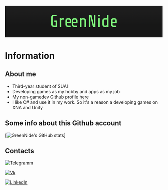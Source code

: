 ![Header](https://raw.githubusercontent.com/GreenNide/GreenNide/main/Images/Header.png)
# Information
## About me
* Third-year student of SUAI
* Developing games as my hobby and apps as my job
* My non-gamedev Github profile [here](https://github.com/EgorYasinovskiy)
* I like C# and use it in my work. So it's a reason a developing games on XNA and Unity

## Some info about this Github account
[![GreenNide's GitHub stats](https://github-readme-stats.vercel.app/api?username=GreenNide&count_private=true&show_icons=true&title_color=7ff57c&bg_color=191919&text_color=348e32&icon_color=396b38)]

## Contacts
[![Telegramm](https://img.shields.io/badge/Telegram-191919?style=flat-square&logo=telegram)](https://t.me/nide_1241)

[![Vk](https://img.shields.io/badge/Vk-191919?style=flat-square&logo=vk)](https://vk.com/yasinovskiy_egor)

[![LinkedIn](https://img.shields.io/badge/LinkedIn-191919?style=flat-square&logo=linkedin&logoColor=blue)](https://www.linkedin.com/in/egor-yasinovskiy-325a47215)
